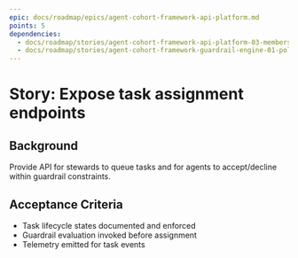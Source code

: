 ```yaml
---
epic: docs/roadmap/epics/agent-cohort-framework-api-platform.md
points: 5
dependencies:
  - docs/roadmap/stories/agent-cohort-framework-api-platform-03-membership-management.md
  - docs/roadmap/stories/agent-cohort-framework-guardrail-engine-01-policy-language.md
---
```

# Story: Expose task assignment endpoints

## Background
Provide API for stewards to queue tasks and for agents to accept/decline within guardrail constraints.

## Acceptance Criteria
- Task lifecycle states documented and enforced
- Guardrail evaluation invoked before assignment
- Telemetry emitted for task events
